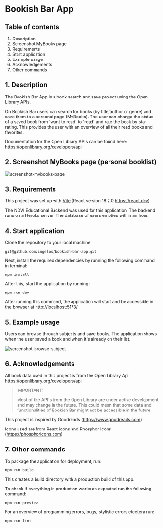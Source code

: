 # Bookish Bar App

## Table of contents
1. Description
2. Screenshot MyBooks page
3. Requirements
4. Start application
5. Example usage
6. Acknowledgements
7. Other commands

## 1. Description
The Bookish Bar App is a book search and save project using the Open Library APIs.

On Bookish Bar users can search for books (by title/author or genre) and save them to a personal page (MyBooks).
The user can change the status of a saved book from 'want to read' to 'read' and rate the book by star rating.
This provides the user with an overview of all their read books and favorites.

Documentation for the Open Library APIs can be found here: https://openlibrary.org/developers/api

## 2. Screenshot MyBooks page (personal booklist)

![screenshot-mybooks-page](https://github.com/ingelos/bookish-bar-app/assets/142794981/a7a40661-24b4-453e-9131-44d6796d8255)

## 3. Requirements

This project was set up with [Vite](https://vitejs.dev/guide/) (React version 18.2.0 https://react.dev)

The NOVI Educational Backend was used for this application. The backend runs on a Heroku server. The database of users empties within an hour.


## 4. Start application

Clone the repository to your local machine: 

``` 
git@github.com:ingelos/bookish-bar-app.git
```
Next, install the required dependencies by running the following command in terminal:
```
npm install
```
After this, start the application by running:
``` 
npm run dev
```
After running this command, the application will start and be accessible in the browser at http://localhost:5173/


## 5. Example usage

Users can browse through subjects and save books. The application shows when the user saved a book and when it's already on their list.

![screenshot-browse-subject](https://github.com/ingelos/bookish-bar-app/assets/142794981/abb9ac88-2906-4dd4-92b1-b04e3b35d9bc)


## 6. Acknowledgements

All book data used in this project is from the Open Library Api:
https://openlibrary.org/developers/api

> IMPORTANT: 
> 
> Most of the API's from the Open Library are under active development and may change in the future. 
> This could mean that some data and functionalities of Bookish Bar might not be accessible in the future.


This project is inspired by Goodreads (https://www.goodreads.com)

Icons used are from React icons and Phosphor Icons (https://phosphoricons.com)

## 7. Other commands


To package the application for deployment, run:
```
npm run build
```
This creates a build directory with a production build of this app.

To check if everything in production works as expected run the following command:
```
npm run preview
```
For an overview of programming errors, bugs, stylistic errors etcetera run:
``` 
npm run lint 
```


